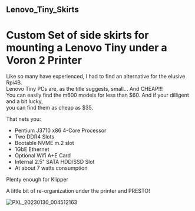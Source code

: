 ## Lenovo_Tiny_Skirts  
# Custom Set of side skirts for mounting a Lenovo Tiny under a Voron 2 Printer  
  
Like so many have experienced, I had to find an alternative for the elusive Rpi4B.  
Lenovo Tiny PCs are, as the title suggests, small... And CHEAP!!!  
You can easily find the m600 models for less than $60. And if your dilligent and a bit lucky,  
you can find them as cheap as $35.  
  
That nets you:  
 - Pentium J3710 x86 4-Core Processor  
 - Two DDR4 Slots   
 - Bootable NVME m.2 slot  
 - 1GbE Ethernet  
 - Optional Wifi A+E Card  
 - Internal 2.5" SATA HDD/SSD Slot  
 - At about 7 watts consumption  
  
Plenty enough for Klipper  
  
A little bit of re-organization under the printer and PRESTO!  
  
![PXL_20230130_004512163](https://user-images.githubusercontent.com/60618729/215367288-0fd9b07a-acd3-474d-95cc-f786b0c4ad9d.jpg)
